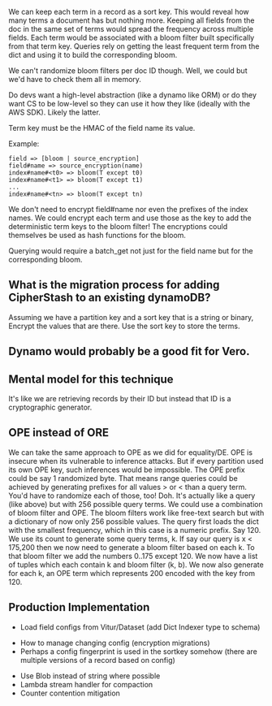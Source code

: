 
We can keep each term in a record as a sort key.
This would reveal how many terms a document has but nothing more.
Keeping all fields from the doc in the same set of terms would spread the frequency across multiple fields.
Each term would be associated with a bloom filter built specifically from that term key.
Queries rely on getting the least frequent term from the dict and using it to build the corresponding bloom.

We can't randomize bloom filters per doc ID though.
Well, we could but we'd have to check them all in memory.

Do devs want a high-level abstraction (like a dynamo like ORM) or do they want CS to be low-level so they can use it
how they like (ideally with the AWS SDK).
Likely the latter.


Term key must be the HMAC of the field name its value.

Example:
```
field => [bloom | source_encryption]
field#name => source_encryption(name)
index#name#<t0> => bloom(T except t0)
index#name#<t1> => bloom(T except t1)
...
index#name#<tn> => bloom(T except tn)
```

We don't need to encrypt field#name nor even the prefixes of the index names.
We could encrypt each term and use those as the key to add the deterministic term keys to the bloom filter!
The encryptions could themselves be used as hash functions for the bloom.

Querying would require a batch_get not just for the field name but for the corresponding bloom.

## What is the migration process for adding CipherStash to an existing dynamoDB?

Assuming we have a partition key and a sort key that is a string or binary, Encrypt the values that are there.
Use the sort key to store the terms.

## Dynamo would probably be a good fit for Vero.

## Mental model for this technique

It's like we are retrieving records by their ID but instead that ID is a cryptographic generator.

## OPE instead of ORE

We can take the same approach to OPE as we did for equality/DE.
OPE is insecure when its vulnerable to inference attacks.
But if every partition used its own OPE key, such inferences would be impossible.
The OPE prefix could be say 1 randomized byte.
That means range queries could be achieved by generating prefixes for all values > or < than a query term.
You'd have to randomize each of those, too! Doh.
It's actually like a query (like above) but with 256 possible query terms.
We could use a combination of bloom filter and OPE.
The bloom filters work like free-text search but with a dictionary of now only 256 possible values.
The query first loads the dict with the smallest frequency, which in this case is a numeric prefix. Say 120.
We use its count to generate some query terms, k.
If say our query is x < 175,200 then we now need to generate a bloom filter based on each k.
To that bloom filter we add the numbers 0..175 except 120.
We now have a list of tuples which each contain k and bloom filter (k, b).
We now also generate for each k, an OPE term which represents 200 encoded with the key from 120.


## Production Implementation

* Load field configs from Vitur/Dataset (add Dict Indexer type to schema)
- How to manage changing config (encryption migrations)
- Perhaps a config fingerprint is used in the sortkey somehow (there are multiple versions of a record based on config)
* Use Blob instead of string where possible
* Lambda stream handler for compaction
* Counter contention mitigation


